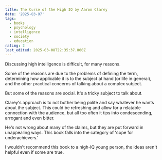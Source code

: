```yaml
---
title: The Curse of the High IQ by Aaron Clarey
date: '2025-03-07'
tags:
  - books
  - psychology
  - intelligence
  - society
  - education
rating: 2
last_edited: 2025-03-08T22:35:37.000Z
---
```


Discussing high intelligence is difficult, for many reasons. 

Some of the reasons are due to the problems of defining the term, determining how applicable it is to the subject at hand (or life in general), and the other practical concerns of talking about a complex subject.

But some of the reasons are social. It's a tricky subject to talk about.

Clarey's approach is to not bother being polite and say whatever he wants about the subject. This could be refreshing and allow for a relatable connection with the audience, but all too often it tips into condescending, arrogant and even bitter.

He's not wrong about many of the claims, but they are put forward in unappealing ways. This book falls into the category of 'cope for underachievers.'

I wouldn't recommend this book to a high-IQ young person, the ideas aren't helpful even if some are true.
